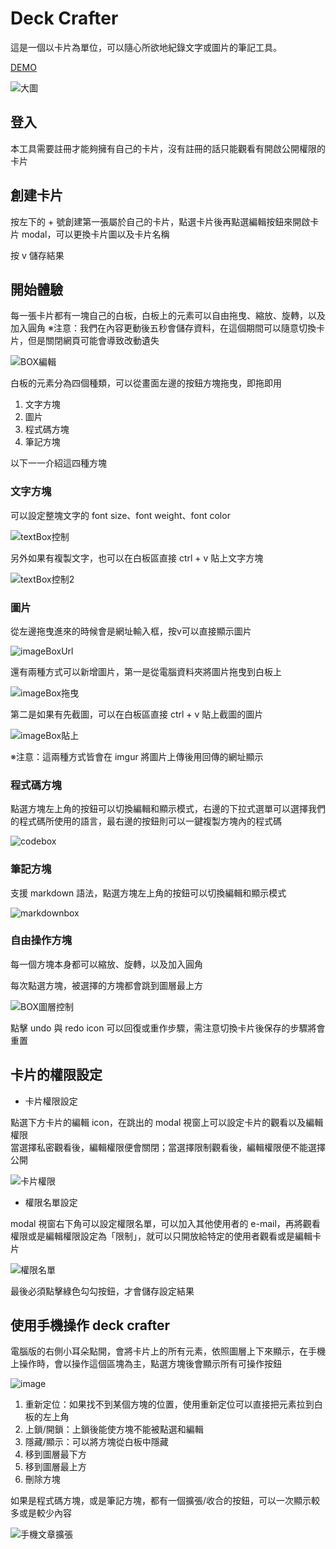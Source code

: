 # Deck Crafter

這是一個以卡片為單位，可以隨心所欲地紀錄文字或圖片的筆記工具。

[DEMO](https://deck-crafter.vercel.app/)

![大圖](https://github.com/raven0613/deck_crafter/assets/93082842/d201fd58-609f-4298-a2da-34baab68c2f0)


## 登入

本工具需要註冊才能夠擁有自己的卡片，沒有註冊的話只能觀看有開啟公開權限的卡片


## 創建卡片

按左下的 + 號創建第一張屬於自己的卡片，點選卡片後再點選編輯按鈕來開啟卡片 modal，可以更換卡片圖以及卡片名稱

按 v 儲存結果


## 開始體驗

每一張卡片都有一塊自己的白板，白板上的元素可以自由拖曳、縮放、旋轉，以及加入圓角
※注意：我們在內容更動後五秒會儲存資料，在這個期間可以隨意切換卡片，但是關閉網頁可能會導致改動遺失

![BOX編輯](https://cdn.discordapp.com/attachments/1164423317239889931/1216417617108271304/BOX.gif?ex=6600502f&is=65eddb2f&hm=5a62ebde5ce5163152948212614fab3e9c998fff327038203d3b74181b304fb0&)


白板的元素分為四個種類，可以從畫面左邊的按鈕方塊拖曳，即拖即用


1. 文字方塊
2. 圖片
3. 程式碼方塊
4. 筆記方塊

以下一一介紹這四種方塊

### 文字方塊

可以設定整塊文字的 font size、font weight、font color

![textBox控制](https://github.com/raven0613/deck_crafter/assets/93082842/d6f2d6c0-78b7-43b2-b7ba-8144e75fadfe)


另外如果有複製文字，也可以在白板區直接 ctrl + v 貼上文字方塊

![textBox控制2](https://github.com/raven0613/deck_crafter/assets/93082842/c12f718b-4125-4da7-a862-ef4676d1c9e8)


### 圖片

從左邊拖曳進來的時候會是網址輸入框，按v可以直接顯示圖片

![imageBoxUrl](https://github.com/raven0613/deck_crafter/assets/93082842/a4fa316d-05ca-4fd3-befc-8457358147f4)


還有兩種方式可以新增圖片，第一是從電腦資料夾將圖片拖曳到白板上

![imageBox拖曳](https://github.com/raven0613/deck_crafter/assets/93082842/c2eadcd6-38a3-408e-bde0-8c4d4f247f4b)


第二是如果有先截圖，可以在白板區直接 ctrl + v 貼上截圖的圖片

![imageBox貼上](https://github.com/raven0613/deck_crafter/assets/93082842/e18378c5-0825-4ef1-b658-837453c4f854)


※注意：這兩種方式皆會在 imgur 將圖片上傳後用回傳的網址顯示

### 程式碼方塊

點選方塊左上角的按鈕可以切換編輯和顯示模式，右邊的下拉式選單可以選擇我們的程式碼所使用的語言，最右邊的按鈕則可以一鍵複製方塊內的程式碼

![codebox](https://github.com/raven0613/deck_crafter/assets/93082842/650272dc-08bf-4fbd-a36a-6bc4309489bc)



### 筆記方塊

支援 markdown 語法，點選方塊左上角的按鈕可以切換編輯和顯示模式

![markdownbox](https://github.com/raven0613/deck_crafter/assets/93082842/dc6f8be3-95f5-4f63-950c-68f7dce3ee88)



### 自由操作方塊

每一個方塊本身都可以縮放、旋轉，以及加入圓角

每次點選方塊，被選擇的方塊都會跳到圖層最上方

![BOX圖層控制](https://github.com/raven0613/deck_crafter/assets/93082842/d8f4ec13-cb21-422a-a293-b49ca5ad37a4)


點擊 undo 與 redo icon 可以回復或重作步驟，需注意切換卡片後保存的步驟將會重置



## 卡片的權限設定

- 卡片權限設定

點選下方卡片的編輯 icon，在跳出的 modal 視窗上可以設定卡片的觀看以及編輯權限  
當選擇私密觀看後，編輯權限便會關閉；當選擇限制觀看後，編輯權限便不能選擇公開

![卡片權限](https://cdn.discordapp.com/attachments/1164423317239889931/1217512743607992360/11e359e89712d14e.gif?ex=66044c1a&is=65f1d71a&hm=453f4e67e4ec3455857dbe46da5ae457d8b4051ba5a06a0708b2beb17287c812&)

- 權限名單設定

modal 視窗右下角可以設定權限名單，可以加入其他使用者的 e-mail，再將觀看權限或是編輯權限設定為「限制」，就可以只開放給特定的使用者觀看或是編輯卡片

![權限名單](https://cdn.discordapp.com/attachments/1164423317239889931/1217512744287342712/4add30ab904129dd.gif?ex=66044c1a&is=65f1d71a&hm=6e96e39950c3476e77a274d8e3e841fd295080298328ed18b4bf6509837db0c3&)

最後必須點擊綠色勾勾按鈕，才會儲存設定結果

## 使用手機操作 deck crafter

電腦版的右側小耳朵點開，會將卡片上的所有元素，依照圖層上下來顯示，在手機上操作時，會以操作這個區塊為主，點選方塊後會顯示所有可操作按鈕

![image](https://github.com/raven0613/deck_crafter/assets/93082842/57dcf3e8-e285-4a9a-bc84-78903b2451f6)

1. 重新定位：如果找不到某個方塊的位置，使用重新定位可以直接把元素拉到白板的左上角
2. 上鎖/開鎖：上鎖後能使方塊不能被點選和編輯
3. 隱藏/顯示：可以將方塊從白板中隱藏
4. 移到圖層最下方
5. 移到圖層最上方
6. 刪除方塊

如果是程式碼方塊，或是筆記方塊，都有一個擴張/收合的按鈕，可以一次顯示較多或是較少內容

![手機文章擴張](https://github.com/raven0613/deck_crafter/assets/93082842/8659a17a-54f9-47c9-a2f3-5108614e078e)
